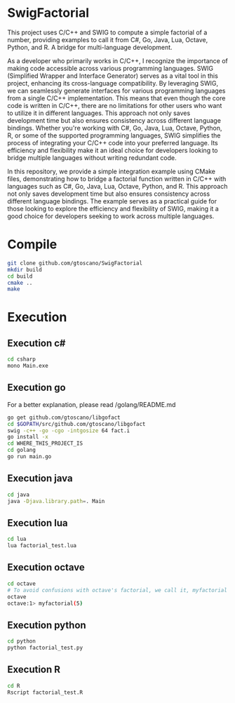# SwigFactorial
This project uses C/C++ and SWIG to compute a simple factorial of a number, providing examples to call it from C#, Go, Java, Lua, Octave, Python, and R. A bridge for multi-language development.

As a developer who primarily works in C/C++, I recognize the importance of making code accessible across various programming languages. SWIG (Simplified Wrapper and Interface Generator) serves as a vital tool in this project, enhancing its cross-language compatibility. By leveraging SWIG, we can seamlessly generate interfaces for various programming languages from a single C/C++ implementation. This means that even though the core code is written in C/C++, there are no limitations for other users who want to utilize it in different languages. This approach not only saves development time but also ensures consistency across different language bindings. Whether you're working with C#, Go, Java, Lua, Octave, Python, R, or some of the supported programming languages, SWIG simplifies the process of integrating your C/C++ code into your preferred language. Its efficiency and flexibility make it an ideal choice for developers looking to bridge multiple languages without writing redundant code.

In this repository, we provide a simple integration example using CMake files, demonstrating how to bridge a factorial function written in C/C++ with languages such as C#, Go, Java, Lua, Octave, Python, and R. This approach not only saves development time but also ensures consistency across different language bindings. The example serves as a practical guide for those looking to explore the efficiency and flexibility of SWIG, making it a good choice for developers seeking to work across multiple languages.


# Compile
```sh
git clone github.com/gtoscano/SwigFactorial
mkdir build
cd build
cmake ..
make
```

# Execution 
## Execution c#
```sh
cd csharp
mono Main.exe
```

## Execution go
For a better explanation, please read /golang/README.md
```sh
go get github.com/gtoscano/libgofact
cd $GOPATH/src/github.com/gtoscano/libgofact
swig -c++ -go -cgo -intgosize 64 fact.i
go install -x
cd WHERE_THIS_PROJECT_IS
cd golang
go run main.go 

```

## Execution java
```sh
cd java 
java -Djava.library.path=. Main

```

## Execution lua
```sh
cd lua
lua factorial_test.lua
```

## Execution octave


```sh
cd octave 
# To avoid confusions with octave's factorial, we call it, myfactorial
octave
octave:1> myfactorial(5)

```

## Execution python
```sh
cd python
python factorial_test.py
```

## Execution R
```sh
cd R 
Rscript factorial_test.R
```


